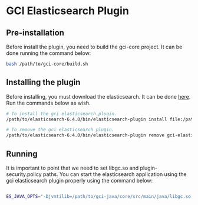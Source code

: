 # GCI Elasticsearch Plugin

## Pre-installation
Before install the plugin, you need to build the gci-core project. It can be done running the command below:

```bash
bash /path/to/gci-core/build.sh
```

## Installing the plugin
Before installing, you must download the elasticsearch. It can be done [here](https://www.elastic.co/downloads/elasticsearch). Run the commands below as wish.

```bash
# To install the gci elasticsearch plugin.
/path/to/elasticsearch-6.4.0/bin/elasticsearch-plugin install file:/path/to/gci-java/elasticsearch-6.4.0-plugin/target/gci-elasticsearch-plugin.zip

# To remove the gci elasticsearch plugin.
/path/to/elasticsearch-6.4.0/bin/elasticsearch-plugin remove gci-elasticsearch-plugin

```

## Running 
It is important to point that we need to set libgc.so and plugin-security.policy paths. You can start the elasticsearch application using the gci elasticsearch plugin properly using the command below:

```bash

ES_JAVA_OPTS="-Djvmtilib=/path/to/gci-java/core/src/main/java/libgc.so -Djava.security.policy=/path/to/gci-java/elasticsearch-6.4.0-plugin/src/main/resources/plugin-security.policy" /path/to/elasticsearch-6.4.0/bin/elasticsearch

```